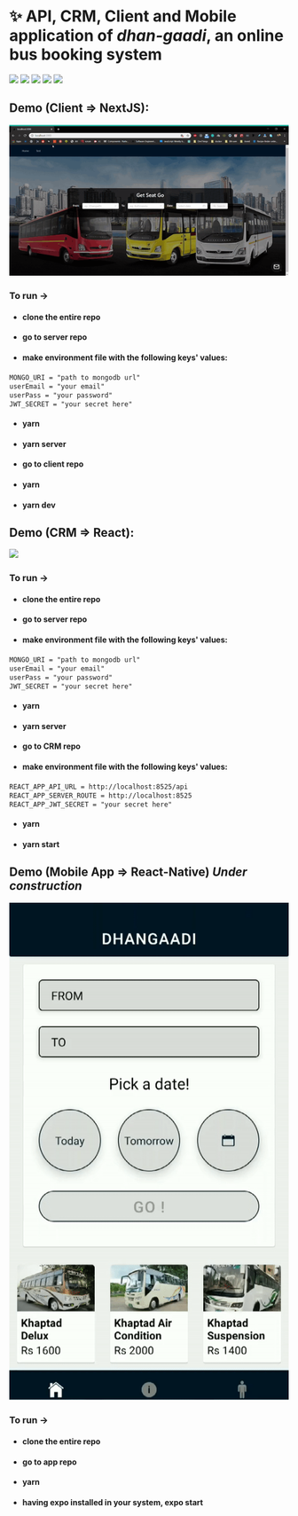 # ✨ API, CRM, Client and Mobile application of **_dhan-gaadi_**, an online bus booking system

<p>
<img src="https://img.shields.io/badge/CRM-ReactJS-blue?logo=react">
<img src="https://img.shields.io/badge/Client-NextJS-%23000?logo=next.js">
<img src="https://img.shields.io/badge/Mobile App-React Native-61dafb?logo=android">
<img src="https://img.shields.io/badge/Backend-NodeJS-green?logo=node.js">
<img src="https://img.shields.io/badge/DataBase-MongoDB-lightgreen?logo=mongoDB">

</p>

## Demo (Client => NextJS): 

![](./demo/client.gif)
### To run -> 
* #### clone the entire repo
* #### go to server repo
* #### make environment file with the following keys' values:
```
MONGO_URI = "path to mongodb url"
userEmail = "your email"
userPass = "your password"
JWT_SECRET = "your secret here"
```
* #### yarn
* #### yarn server
* #### go to client repo
* #### yarn
* #### yarn dev



## Demo (CRM => React):
![](./demo/CRM.gif)
### To run -> 
* #### clone the entire repo
* #### go to server repo
* #### make environment file with the following keys' values:
```
MONGO_URI = "path to mongodb url"
userEmail = "your email"
userPass = "your password"
JWT_SECRET = "your secret here"
```
* #### yarn
* #### yarn server
* #### go to CRM repo
* #### make environment file with the following keys' values: 
```
REACT_APP_API_URL = http://localhost:8525/api
REACT_APP_SERVER_ROUTE = http://localhost:8525
REACT_APP_JWT_SECRET = "your secret here"
```
* #### yarn
* #### yarn start

## Demo (Mobile App => React-Native) *Under construction*
![](./demo/App.gif)
### To run -> 
* #### clone the entire repo
* #### go to app repo
* #### yarn
* #### having expo installed in your system, expo start 